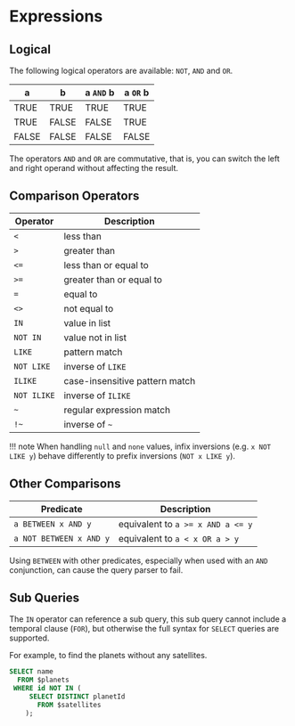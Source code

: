 # Expressions

## Logical

The following logical operators are available: `NOT`, `AND` and `OR`.

a     | b     | a `AND` b | a `OR` b
----- | ----- | ------- | -------
TRUE  | TRUE  | TRUE    | TRUE
TRUE  | FALSE | FALSE   | TRUE
FALSE | FALSE | FALSE   | FALSE

The operators `AND` and `OR` are commutative, that is, you can switch the left and right operand without affecting the result.

## Comparison Operators

Operator     | Description                   
------------ | ------------------------------
`<`          | less than                     
`>`          | greater than                
`<=`         | less than or equal to        
`>=`         | greater than or equal to   
`=`          | equal to               
`<>`         | not equal to                 
`IN`         | value in list              
`NOT IN`     | value not in list            
`LIKE`       | pattern match           
`NOT LIKE`   | inverse of `LIKE`         
`ILIKE`      | case-insensitive pattern match 
`NOT ILIKE`  | inverse of `ILIKE`     
`~`          | regular expression match     
`!~`         | inverse of `~`

!!! note
    When handling `null` and `none` values, infix inversions (e.g. `x NOT LIKE y`) behave differently to prefix inversions (`NOT x LIKE y`).

## Other Comparisons

Predicate               | Description
----------------------- | ---------------------------------
`a BETWEEN x AND y`     | equivalent to `a >= x AND a <= y`
`a NOT BETWEEN x AND y` | equivalent to `a < x OR a > y`

Using `BETWEEN` with other predicates, especially when used with an `AND` conjunction, can cause the query parser to fail. 

## Sub Queries

The `IN` operator can reference a sub query, this sub query cannot include a temporal clause (`FOR`), but otherwise the full syntax for `SELECT` queries are supported.

For example, to find the planets without any satellites.
~~~sql
SELECT name
  FROM $planets
 WHERE id NOT IN (
     SELECT DISTINCT planetId
       FROM $satellites
    );
~~~
